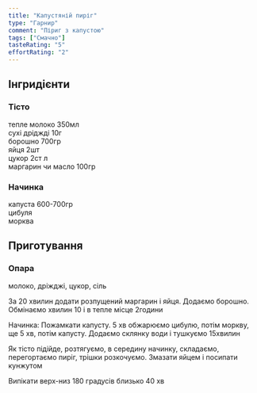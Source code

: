 ```yaml
---
title: "Капустяній пиріг"
type: "Гарнир"
comment: "Піриг з капустою"
tags: ["Смачно"]
tasteRating: "5"
effortRating: "2"
---
```


## Інгридієнти

### Тісто

тепле молоко 350мл  
сухi дріджді 10г  
борошно 700гр  
яйця 2шт  
цукор 2ст л  
маргарин чи масло 100гр

### Начинка

капуста 600-700гр  
цибуля  
морква

## Приготування

### Опара

молоко, дріжджі, цукор, сіль

За 20 хвилин додати розпущений маргарин і яйця. Додаємо борошно. Обмінаємо хвилин 10 і в тепле місце 2години

Начинка:
Пожамкати капусту. 5 хв обжарюємо цибулю, потім моркву, ще 5 хв, потім капусту. Додаємо склянку води і тушкуємо 15хвилин

Як тісто підійде, розтягуємо, в середину начинку, складаємо, перегортаємо пиріг, трішки розкочуємо.
Змазати яйцем і посипати кунжутом

Випікати верх-низ 180 градусів близько 40 хв
